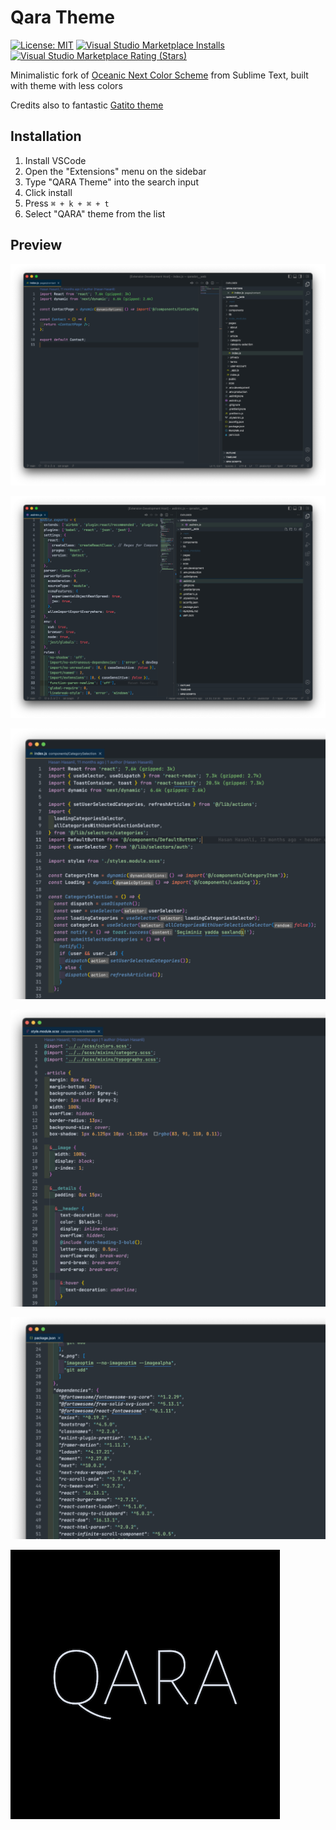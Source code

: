 # Qara Theme

[![License: MIT](https://img.shields.io/badge/license-MIT-orange.svg)](https://github.com/hasan-li/qara-vscode-theme/blob/main/LICENSE)
[![Visual Studio Marketplace Installs](https://img.shields.io/visual-studio-marketplace/i/HasanHasanli.qara)](https://marketplace.visualstudio.com/items?itemName=HasanHasanli.qara)
[![Visual Studio Marketplace Rating (Stars)](https://img.shields.io/visual-studio-marketplace/stars/HasanHasanli.qara)](https://marketplace.visualstudio.com/items?itemName=HasanHasanli.qara&ssr=false#review-details)


Minimalistic fork of [Oceanic Next Color Scheme](https://github.com/voronianski/oceanic-next-color-scheme) from Sublime Text, built with theme with less colors

Credits also to fantastic [Gatito theme](https://github.com/pawelgrzybek/gatito-theme)

## Installation
1. Install VSCode
1. Open the "Extensions" menu on the sidebar
2. Type "QARA Theme" into the search input
3. Click install
4. Press `⌘ + k + ⌘ + t`
5. Select "QARA" theme from the list

## Preview

![Qara Theme - Main view](images/qara-theme_1.png)

![Qara Theme - Main view](images/qara-theme_2.png)

![Qara Theme - Main view](images/qara-theme_3.png)

![Qara Theme - Main view](images/qara-theme_4.png)

![Qara Theme - Main view](images/qara-theme_5.png)

![Qara Theme - Logo](./qara.png)

